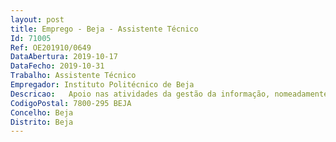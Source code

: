 ```yaml
--- 
layout: post
title: Emprego - Beja - Assistente Técnico
Id: 71005
Ref: OE201910/0649
DataAbertura: 2019-10-17
DataFecho: 2019-10-31
Trabalho: Assistente Técnico
Empregador: Instituto Politécnico de Beja
Descricao:   Apoio nas atividades da gestão da informação, nomeadamente avaliando e organizando a documentação com interesse administrativo, probatório e cultural, de acordo com sistemas de classificação definidos pela entidade produtora da documentação.   Especificamente com atividades de .Classificação de acordo com a tabela de seleção, .Avaliação da documentação arquivística.Aplicação do prazo de conservação administrativa e respectiva forma de contagem do prazo.Aplicação do destino final.Elaboração de autos de eliminação .Apoio ao utilizador orientando o na pesquisa de registos e documentos apropriados .Elaboração de instrumentos de acesso à documentação, tais como guias, inventários, catálogos e índices..Apoio no sistema de gestão documental (registo, classificação, apoio ao utilizador, elaboração de formulários, desenho de workflows).
CodigoPostal: 7800-295 BEJA
Concelho: Beja
Distrito: Beja
--- 
```

